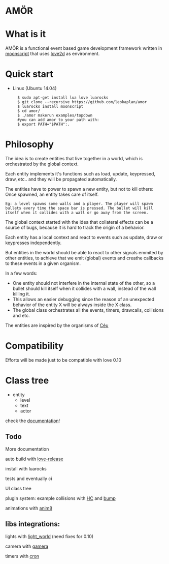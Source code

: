 AMÖR
===


# What is it

AMÖR is a functional event based game development framework written in [moonscript](http://moonscript.org/) that uses [love2d](http://love2d.org/) as environment. 

# Quick start

* Linux (Ubuntu 14.04)

        $ sudo apt-get install lua love luarocks
        $ git clone --recursive https://github.com/leokaplan/amor 
        $ luarocks install moonscript
        $ cd amor/
        $ ./amor makerun examples/topdown
        #you can add amor to your path with:
        $ export PATH="$PATH":.



# Philosophy

The idea is to create entities that live together in a world, which is orchestrated by the global context.

Each entity implements it's functions such as load, update, keypressed, draw, etc.. and they will be propagated automatically.

The entities have to power to spawn a new entity, but not to kill others: Once spawned, an entity takes care of itself. 

    Eg: a level spawns some walls and a player. The player will spawn bullets every time the space bar is pressed. The bullet will kill itself when it collides with a wall or go away from the screen.

The global context started with the idea that collateral effects can be a source of bugs, because it is hard to track the origin of a behavior. 

Each entity has a local context and react to events such as update, draw or keypresses independently. 

But entities in the world should be able to react to other signals emmited by other entities, to achieve that we emit (global) events and creathe callbacks to these events in a given organism.


In a few words:

* One entity should not interfere in the internal state of the other, so a bullet should kill itself when it collides with a wall, instead of the wall killing it.
* This allows an easier debugging since the reason of an unexpected behavior of the entity X will be always inside the X class.
* The global class orchestrates all the events, timers, drawcalls, collisions and etc.

The entities are inspired by the organisms of [Céu](http://www.ceu-lang.org/)

# Compatibility

Efforts will be made just to be compatible with love 0.10

# Class tree
* entity
  * level
  * text
  * actor

check the [documentation](https://github.com/leokaplan/AMOR/blob/master/doc.md)!

## Todo
   
More documentation

auto build with [love-release](https://github.com/MisterDA/love-release)
 
install with luarocks

tests and eventually ci

UI class tree

plugin system: example collisions with [HC](https://github.com/vrld/HC) and [bump](https://github.com/kikito/bump.lua)

animations with [anim8](https://github.com/kikito/anim8)
    
## libs integrations:    
     
lights with [light_world](https://github.com/tanema/light_world.lua) (need fixes for 0.10)

camera with [gamera](https://github.com/kikito/gamera)

timers with [cron](https://github.com/kikito/cron.lua)



